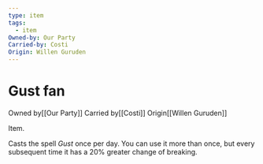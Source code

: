 ```yaml
---
type: item
tags:
  - item
Owned-by: Our Party
Carried-by: Costi
Origin: Willen Guruden
---
```


#  Gust fan

<span class="dataview inline-field"><span class="inline-field-key">Owned by</span><span class="inline-field-value">[[Our Party]]</span></span>
<span class="dataview inline-field"><span class="inline-field-key">Carried by</span><span class="inline-field-value">[[Costi]]</span></span>
<span class="dataview inline-field"><span class="inline-field-key">Origin</span><span class="inline-field-value">[[Willen Guruden]]</span></span>

Item. 

Casts the spell *Gust* once per day. You can use it more than once, but every subsequent time it has a 20% greater change of breaking.

